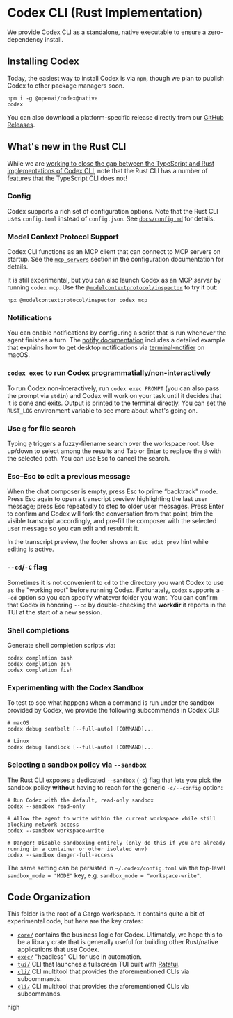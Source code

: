 # Codex CLI (Rust Implementation)

We provide Codex CLI as a standalone, native executable to ensure a zero-dependency install.

## Installing Codex

Today, the easiest way to install Codex is via `npm`, though we plan to publish Codex to other package managers soon.

```shell
npm i -g @openai/codex@native
codex
```

You can also download a platform-specific release directly from our [GitHub Releases](https://github.com/openai/codex/releases).

## What's new in the Rust CLI

While we are [working to close the gap between the TypeScript and Rust implementations of Codex CLI](https://github.com/openai/codex/issues/1262), note that the Rust CLI has a number of features that the TypeScript CLI does not!

### Config

Codex supports a rich set of configuration options. Note that the Rust CLI uses `config.toml` instead of `config.json`. See [`docs/config.md`](../docs/config.md) for details.

### Model Context Protocol Support

Codex CLI functions as an MCP client that can connect to MCP servers on startup. See the [`mcp_servers`](../docs/config.md#mcp_servers) section in the configuration documentation for details.

It is still experimental, but you can also launch Codex as an MCP _server_ by running `codex mcp`. Use the [`@modelcontextprotocol/inspector`](https://github.com/modelcontextprotocol/inspector) to try it out:

```shell
npx @modelcontextprotocol/inspector codex mcp
```

### Notifications

You can enable notifications by configuring a script that is run whenever the agent finishes a turn. The [notify documentation](../docs/config.md#notify) includes a detailed example that explains how to get desktop notifications via [terminal-notifier](https://github.com/julienXX/terminal-notifier) on macOS.

### `codex exec` to run Codex programmatially/non-interactively

To run Codex non-interactively, run `codex exec PROMPT` (you can also pass the prompt via `stdin`) and Codex will work on your task until it decides that it is done and exits. Output is printed to the terminal directly. You can set the `RUST_LOG` environment variable to see more about what's going on.

### Use `@` for file search

Typing `@` triggers a fuzzy-filename search over the workspace root. Use up/down to select among the results and Tab or Enter to replace the `@` with the selected path. You can use Esc to cancel the search.

### Esc–Esc to edit a previous message

When the chat composer is empty, press Esc to prime “backtrack” mode. Press Esc again to open a transcript preview highlighting the last user message; press Esc repeatedly to step to older user messages. Press Enter to confirm and Codex will fork the conversation from that point, trim the visible transcript accordingly, and pre‑fill the composer with the selected user message so you can edit and resubmit it.

In the transcript preview, the footer shows an `Esc edit prev` hint while editing is active.

### `--cd`/`-C` flag

Sometimes it is not convenient to `cd` to the directory you want Codex to use as the "working root" before running Codex. Fortunately, `codex` supports a `--cd` option so you can specify whatever folder you want. You can confirm that Codex is honoring `--cd` by double-checking the **workdir** it reports in the TUI at the start of a new session.

### Shell completions

Generate shell completion scripts via:

```shell
codex completion bash
codex completion zsh
codex completion fish
```

### Experimenting with the Codex Sandbox

To test to see what happens when a command is run under the sandbox provided by Codex, we provide the following subcommands in Codex CLI:

```
# macOS
codex debug seatbelt [--full-auto] [COMMAND]...

# Linux
codex debug landlock [--full-auto] [COMMAND]...
```

### Selecting a sandbox policy via `--sandbox`

The Rust CLI exposes a dedicated `--sandbox` (`-s`) flag that lets you pick the sandbox policy **without** having to reach for the generic `-c/--config` option:

```shell
# Run Codex with the default, read-only sandbox
codex --sandbox read-only

# Allow the agent to write within the current workspace while still blocking network access
codex --sandbox workspace-write

# Danger! Disable sandboxing entirely (only do this if you are already running in a container or other isolated env)
codex --sandbox danger-full-access
```

The same setting can be persisted in `~/.codex/config.toml` via the top-level `sandbox_mode = "MODE"` key, e.g. `sandbox_mode = "workspace-write"`.

## Code Organization

This folder is the root of a Cargo workspace. It contains quite a bit of experimental code, but here are the key crates:

- [`core/`](./core) contains the business logic for Codex. Ultimately, we hope this to be a library crate that is generally useful for building other Rust/native applications that use Codex.
- [`exec/`](./exec) "headless" CLI for use in automation.
- [`tui/`](./tui) CLI that launches a fullscreen TUI built with [Ratatui](https://ratatui.rs/).
- [`cli/`](./cli) CLI multitool that provides the aforementioned CLIs via subcommands.
 - [`cli/`](./cli) CLI multitool that provides the aforementioned CLIs via subcommands.

high

